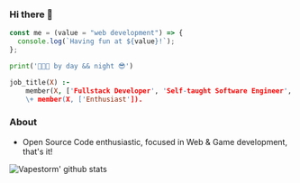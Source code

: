 ### Hi there 👋

```ts
const me = (value = "web development") => {
  console.log(`Having fun at ${value}!`);
};
```

```python
print('👨🏻‍💻 by day && night 😎')
```

```prolog
job_title(X) :-
    member(X, ['Fullstack Developer', 'Self-taught Software Engineer', 'Game UX Developer']).']),
    \+ member(X, ['Enthusiast']).
```

### About

- Open Source Code enthusiastic, focused in Web & Game development, that's it!

<!--
![Metrics](https://metrics.lecoq.io/0xflotus?template=terminal&isocalendar=1&languages=1&introduction=1&stars=1&lines=1&achievements=1&isocalendar.duration=half-year&languages.limit=8&languages.colors=github&languages.threshold=0%25&introduction.title=true&stars.limit=4&achievements.threshold=A&achievements.secrets=false&achievements.limit=2&config.timezone=Europe%2FBerlin)
-->

![Vapestorm' github stats](https://github-readme-stats.vercel.app/api?username=Vapestorm&show_icons=true&title_color=fff&icon_color=79ff97&text_color=9f9f9f&bg_color=151515&count_private=true&include_all_commits=true&layout=compact)